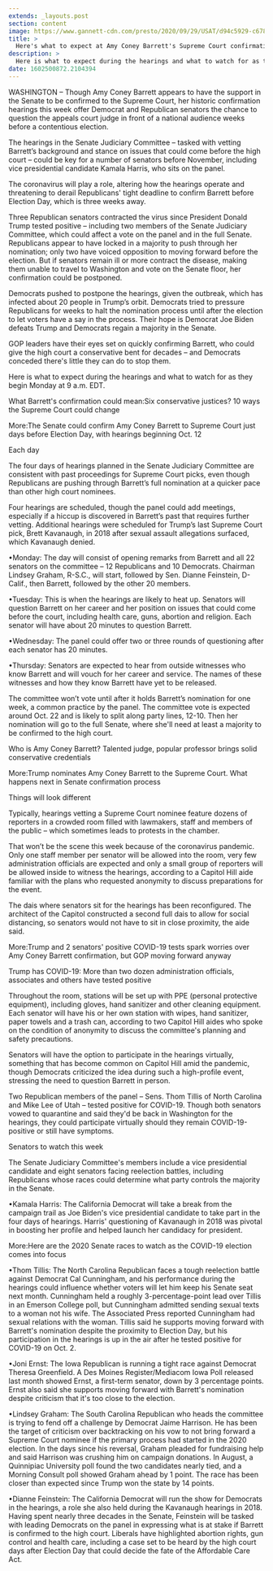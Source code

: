 ```yaml
--- 
extends: _layouts.post 
section: content 
image: https://www.gannett-cdn.com/presto/2020/09/29/USAT/d94c5929-c678-47d5-9e04-569b3d8d692d-AP_Supreme_Court_Barrett.jpg?crop=1023,576,x0,y0&width=1023&height=576&format=pjpg&auto=webp 
title: > 
  Here's what to expect at Amy Coney Barrett's Supreme Court confirmation hearings and who to watch for 
description: > 
  Here is what to expect during the hearings and what to watch for as they begin Monday at 9 a.m. EDT.10 ways the Supreme Court could changeMore:The Senate could confirm Amy Coney Barrett to Supreme Court just days before Election Day, with hearings beginning Oct. 12Each dayThe four days of hearings planned in the Senate Judiciary Committee are consistent with past proceedings for Supreme Court picks, even though Republicans are pushing through Barrett’s full nomination at a quicker pace than other high court nominees.Additional hearings were scheduled for Trump’s last Supreme Court pick, Brett Kavanaugh, in 2018 after sexual assault allegations surfaced, which Kavanaugh denied.Talented judge, popular professor brings solid conservative credentialsMore:Trump nominates Amy Coney Barrett to the Supreme Court.He has been the target of criticism over backtracking on his vow to not bring forward a Supreme Court nominee if the primary process had started in the 2020 election. 
date: 1602500872.2104394 
--- 
```

WASHINGTON – Though Amy Coney Barrett appears to have the support in the Senate to be confirmed to the Supreme Court, her historic confirmation hearings this week offer Democrat and Republican senators the chance to question the appeals court judge in front of a national audience weeks before a contentious election.

The hearings in the Senate Judiciary Committee – tasked with vetting Barrett’s background and stance on issues that could come before the high court – could be key for a number of senators before November, including vice presidential candidate Kamala Harris, who sits on the panel.

The coronavirus will play a role, altering how the hearings operate and threatening to derail Republicans' tight deadline to confirm Barrett before Election Day, which is three weeks away.

Three Republican senators contracted the virus since President Donald Trump tested positive – including two members of the Senate Judiciary Committee, which could affect a vote on the panel and in the full Senate. Republicans appear to have locked in a majority to push through her nomination; only two have voiced opposition to moving forward before the election. But if senators remain ill or more contract the disease, making them unable to travel to Washington and vote on the Senate floor, her confirmation could be postponed.

Democrats pushed to postpone the hearings, given the outbreak, which has infected about 20 people in Trump’s orbit. Democrats tried to pressure Republicans for weeks to halt the nomination process until after the election to let voters have a say in the process. Their hope is Democrat Joe Biden defeats Trump and Democrats regain a majority in the Senate.

GOP leaders have their eyes set on quickly confirming Barrett, who could give the high court a conservative bent for decades – and Democrats conceded there's little they can do to stop them.

Here is what to expect during the hearings and what to watch for as they begin Monday at 9 a.m. EDT.

What Barrett's confirmation could mean:Six conservative justices? 10 ways the Supreme Court could change

More:The Senate could confirm Amy Coney Barrett to Supreme Court just days before Election Day, with hearings beginning Oct. 12

Each day

The four days of hearings planned in the Senate Judiciary Committee are consistent with past proceedings for Supreme Court picks, even though Republicans are pushing through Barrett’s full nomination at a quicker pace than other high court nominees.

Four hearings are scheduled, though the panel could add meetings, especially if a hiccup is discovered in Barrett’s past that requires further vetting. Additional hearings were scheduled for Trump’s last Supreme Court pick, Brett Kavanaugh, in 2018 after sexual assault allegations surfaced, which Kavanaugh denied.

•Monday: The day will consist of opening remarks from Barrett and all 22 senators on the committee – 12 Republicans and 10 Democrats. Chairman Lindsey Graham, R-S.C., will start, followed by Sen. Dianne Feinstein, D-Calif., then Barrett, followed by the other 20 members.

•Tuesday: This is when the hearings are likely to heat up. Senators will question Barrett on her career and her position on issues that could come before the court, including health care, guns, abortion and religion. Each senator will have about 20 minutes to question Barrett.

•Wednesday: The panel could offer two or three rounds of questioning after each senator has 20 minutes.

•Thursday: Senators are expected to hear from outside witnesses who know Barrett and will vouch for her career and service. The names of these witnesses and how they know Barrett have yet to be released.

The committee won’t vote until after it holds Barrett’s nomination for one week, a common practice by the panel. The committee vote is expected around Oct. 22 and is likely to split along party lines, 12-10. Then her nomination will go to the full Senate, where she'll need at least a majority to be confirmed to the high court.

Who is Amy Coney Barrett? Talented judge, popular professor brings solid conservative credentials

More:Trump nominates Amy Coney Barrett to the Supreme Court. What happens next in Senate confirmation process

Things will look different

Typically, hearings vetting a Supreme Court nominee feature dozens of reporters in a crowded room filled with lawmakers, staff and members of the public – which sometimes leads to protests in the chamber.

That won’t be the scene this week because of the coronavirus pandemic. Only one staff member per senator will be allowed into the room, very few administration officials are expected and only a small group of reporters will be allowed inside to witness the hearings, according to a Capitol Hill aide familiar with the plans who requested anonymity to discuss preparations for the event.

The dais where senators sit for the hearings has been reconfigured. The architect of the Capitol constructed a second full dais to allow for social distancing, so senators would not have to sit in close proximity, the aide said.

More:Trump and 2 senators' positive COVID-19 tests spark worries over Amy Coney Barrett confirmation, but GOP moving forward anyway

Trump has COVID-19: More than two dozen administration officials, associates and others have tested positive

Throughout the room, stations will be set up with PPE (personal protective equipment), including gloves, hand sanitizer and other cleaning equipment. Each senator will have his or her own station with wipes, hand sanitizer, paper towels and a trash can, according to two Capitol Hill aides who spoke on the condition of anonymity to discuss the committee's planning and safety precautions.

Senators will have the option to participate in the hearings virtually, something that has become common on Capitol Hill amid the pandemic, though Democrats criticized the idea during such a high-profile event, stressing the need to question Barrett in person.

Two Republican members of the panel – Sens. Thom Tillis of North Carolina and Mike Lee of Utah – tested positive for COVID-19. Though both senators vowed to quarantine and said they'd be back in Washington for the hearings, they could participate virtually should they remain COVID-19-positive or still have symptoms.

Senators to watch this week

The Senate Judiciary Committee's members include a vice presidential candidate and eight senators facing reelection battles, including Republicans whose races could determine what party controls the majority in the Senate.

•Kamala Harris: The California Democrat will take a break from the campaign trail as Joe Biden's vice presidential candidate to take part in the four days of hearings. Harris' questioning of Kavanaugh in 2018 was pivotal in boosting her profile and helped launch her candidacy for president.

More:Here are the 2020 Senate races to watch as the COVID-19 election comes into focus

•Thom Tillis: The North Carolina Republican faces a tough reelection battle against Democrat Cal Cunningham, and his performance during the hearings could influence whether voters will let him keep his Senate seat next month. Cunningham held a roughly 3-percentage-point lead over Tillis in an Emerson College poll, but Cunningham admitted sending sexual texts to a woman not his wife. The Associated Press reported Cunningham had sexual relations with the woman. Tillis said he supports moving forward with Barrett's nomination despite the proximity to Election Day, but his participation in the hearings is up in the air after he tested positive for COVID-19 on Oct. 2.

•Joni Ernst: The Iowa Republican is running a tight race against Democrat Theresa Greenfield. A Des Moines Register/Mediacom Iowa Poll released last month showed Ernst, a first-term senator, down by 3 percentage points. Ernst also said she supports moving forward with Barrett's nomination despite criticism that it's too close to the election.

•Lindsey Graham: The South Carolina Republican who heads the committee is trying to fend off a challenge by Democrat Jaime Harrison. He has been the target of criticism over backtracking on his vow to not bring forward a Supreme Court nominee if the primary process had started in the 2020 election. In the days since his reversal, Graham pleaded for fundraising help and said Harrison was crushing him on campaign donations. In August, a Quinnipiac University poll found the two candidates nearly tied, and a Morning Consult poll showed Graham ahead by 1 point. The race has been closer than expected since Trump won the state by 14 points.

•Dianne Feinstein: The California Democrat will run the show for Democrats in the hearings, a role she also held during the Kavanaugh hearings in 2018. Having spent nearly three decades in the Senate, Feinstein will be tasked with leading Democrats on the panel in expressing what is at stake if Barrett is confirmed to the high court. Liberals have highlighted abortion rights, gun control and health care, including a case set to be heard by the high court days after Election Day that could decide the fate of the Affordable Care Act.